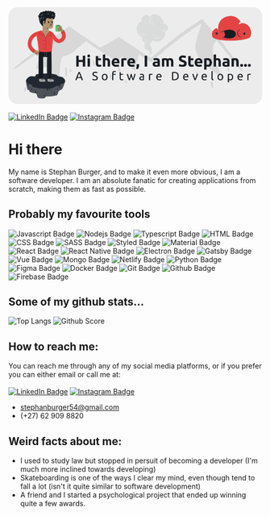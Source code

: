 [![Banner](./assets/banner.png)](https://iamstephan.dev)

[![LinkedIn Badge](https://img.shields.io/badge/LinkedIn-0077B5?style=for-the-badge&logo=linkedin&logoColor=white)](https://www.linkedin.com/in/iamstephann/)
[![Instagram Badge](https://img.shields.io/badge/Instagram-E4405F?style=for-the-badge&logo=instagram&logoColor=white)](https://www.linkedin.com/in/iamstephann/)

# Hi there
My name is Stephan Burger, and to make it even more obvious, I am a software developer. I am an absolute fanatic for creating applications from scratch, making them as fast as possible.

## Probably my favourite tools
![Javascript Badge](https://img.shields.io/badge/JavaScript-F7DF1E?style=for-the-badge&logo=javascript&logoColor=black)
![Nodejs Badge](https://img.shields.io/badge/NodeJS-339933?style=for-the-badge&logo=node.js&logoColor=black)
![Typescript Badge](https://img.shields.io/badge/TypeScript-007ACC?style=for-the-badge&logo=typescript&logoColor=white)
![HTML Badge](https://img.shields.io/badge/HTML5-E34F26?style=for-the-badge&logo=html5&logoColor=white)
![CSS Badge](https://img.shields.io/badge/CSS3-1572B6?style=for-the-badge&logo=css3&logoColor=white)
![SASS Badge](https://img.shields.io/badge/Sass-CC6699?style=for-the-badge&logo=sass&logoColor=white)
![Styled Badge](https://img.shields.io/badge/styled--components-DB7093?style=for-the-badge&logo=styled-components&logoColor=white)
![Material Badge](https://img.shields.io/badge/Material--UI-0081CB?style=for-the-badge&logo=material-ui&logoColor=white)
![React Badge](https://img.shields.io/badge/React-20232A?style=for-the-badge&logo=react&logoColor=61DAFB)
![React Native Badge](https://img.shields.io/badge/React_Native-20232A?style=for-the-badge&logo=react&logoColor=61DAFB)
![Electron Badge](https://img.shields.io/badge/Electron-47848F?style=for-the-badge&logo=electron&logoColor=white)
![Gatsby Badge](https://img.shields.io/badge/Gatsby-663399?style=for-the-badge&logo=gatsby&logoColor=white)
![Vue Badge](https://img.shields.io/badge/Vue.js-35495E?style=for-the-badge&logo=vue.js&logoColor=4FC08D)
![Mongo Badge](https://img.shields.io/badge/MongoDB-4EA94B?style=for-the-badge&logo=mongodb&logoColor=white)
![Netlify Badge](https://img.shields.io/badge/Netlify-00C7B7?style=for-the-badge&logo=netlify&logoColor=white)
![Python Badge](https://img.shields.io/badge/Python-14354C?style=for-the-badge&logo=python&logoColor=white)
![Figma Badge](https://img.shields.io/badge/Figma-F24E1E?style=for-the-badge&logo=figma&logoColor=white)
![Docker Badge](https://img.shields.io/badge/Docker-2496ED?style=for-the-badge&logo=docker&logoColor=white)
![Git Badge](https://img.shields.io/badge/Git-F05032?style=for-the-badge&logo=git&logoColor=white)
![Github Badge](https://img.shields.io/badge/Github-181717?style=for-the-badge&logo=git&logoColor=white)
![Firebase Badge](https://img.shields.io/badge/Firebase-FFCA28?style=for-the-badge&logo=firebase&logoColor=black)

## Some of my github stats...

![Top Langs](https://github-readme-stats.vercel.app/api/top-langs/?username=iamstephan&layout=compact)
![Github Score](https://github-readme-stats.vercel.app/api?username=iamstephan&show_icons=true)

## How to reach me:
You can reach me through any of my social media platforms, or if you prefer you can either email or call me at:<br/><br/>
[![LinkedIn Badge](https://img.shields.io/badge/LinkedIn-0077B5?style=for-the-badge&logo=linkedin&logoColor=white)](https://www.linkedin.com/in/iamstephann/)
[![Instagram Badge](https://img.shields.io/badge/Instagram-E4405F?style=for-the-badge&logo=instagram&logoColor=white)](https://www.linkedin.com/in/iamstephann/)
- stephanburger54@gmail.com
- (+27) 62 909 8820

## Weird facts about me:
- I used to study law but stopped in persuit of becoming a developer (I'm much more inclined towards developing)
- Skateboarding is one of the ways I clear my mind, even though tend to fall a lot (isn't it quite similar to software development)
- A friend and I started a psychological project that ended up winning quite a few awards.
